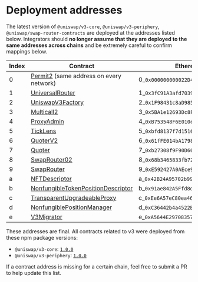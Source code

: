 # Deployment addresses

The latest version of `@uniswap/v3-core`, `@uniswap/v3-periphery`, `@uniswap/swap-router-contracts` are deployed at the addresses listed below. Integrators should **no longer assume that they are deployed to the same addresses across chains** and be extremely careful to confirm mappings below.

| Index | Contract                                                                                                                                                     | Ethereum Addresses                              | Arbitrum Addresses                              | Optimism Addresses                              | Polygon Addresses                               | Base_Addresses                                  | BNB/BSC_Addresses                               | AVAX Addresses                                  | Celo Address                                    | Ethereum Sepolia\_                              |
| ----- | ------------------------------------------------------------------------------------------------------------------------------------------------------------ | ----------------------------------------------- | ----------------------------------------------- | ----------------------------------------------- | ----------------------------------------------- | ----------------------------------------------- | ----------------------------------------------- | ----------------------------------------------- | ----------------------------------------------- | ----------------------------------------------- |
| 0     | [Permit2](https://github.com/Uniswap/permit2/blob/main/src/Permit2.sol) (same address on every network)                                                      | 0\_`0x000000000022D473030F116dDEE9F6B43aC78BA3` | 0\_`0x000000000022D473030F116dDEE9F6B43aC78BA3` | 0\_`0x000000000022D473030F116dDEE9F6B43aC78BA3` | 0\_`0x000000000022D473030F116dDEE9F6B43aC78BA3` | 0\_`0x000000000022D473030F116dDEE9F6B43aC78BA3` | 0\_`0x000000000022D473030F116dDEE9F6B43aC78BA3` | 0\_`0x000000000022D473030F116dDEE9F6B43aC78BA3` | 0\_`0x000000000022D473030F116dDEE9F6B43aC78BA3` | 0\_`0x000000000022D473030F116dDEE9F6B43aC78BA3` |
| 1     | [UniversalRouter](https://github.com/Uniswap/universal-router/blob/main/contracts/UniversalRouter.sol)                                                       | 1\_`0x3fC91A3afd70395Cd496C647d5a6CC9D4B2b7FAD` | 1\_`0xeC8B0F7Ffe3ae75d7FfAb09429e3675bb63503e4` | 1\_`0xeC8B0F7Ffe3ae75d7FfAb09429e3675bb63503e4` | 1\_`0x643770E279d5D0733F21d6DC03A8efbABf3255B4` | 1\_`0xeC8B0F7Ffe3ae75d7FfAb09429e3675bb63503e4` | 1\_`0xeC8B0F7Ffe3ae75d7FfAb09429e3675bb63503e4` | 1\_`0x82635AF6146972cD6601161c4472ffe97237D292` | 1\_`0x88a3ED7F21A3fCF6adb86b6F878C5B7a02D20e9b` | 1\_`0x3fC91A3afd70395Cd496C647d5a6CC9D4B2b7FAD` |
| 2     | [UniswapV3Factory](https://github.com/Uniswap/uniswap-v3-core/blob/v1.0.0/contracts/UniswapV3Factory.sol)                                                    | 2\_`0x1F98431c8aD98523631AE4a59f267346ea31F984` | 2\_`0x1F98431c8aD98523631AE4a59f267346ea31F984` | 2\_`0x1F98431c8aD98523631AE4a59f267346ea31F984` | 2\_`0x1F98431c8aD98523631AE4a59f267346ea31F984` | 2\_`0x33128a8fC17869897dcE68Ed026d694621f6FDfD` | 2\_`0xdB1d10011AD0Ff90774D0C6Bb92e5C5c8b4461F7` | 2\_`0x740b1c1de25031C31FF4fC9A62f554A55cdC1baD` | 2\_`0xAfE208a311B21f13EF87E33A90049fC17A7acDEc` | 2\_`0x0227628f3F023bb0B980b67D528571c95c6DaC1c` |
| 3     | [Multicall2](https://etherscan.io/address/0x5BA1e12693Dc8F9c48aAD8770482f4739bEeD696#code)                                                                   | 3\_`0x5BA1e12693Dc8F9c48aAD8770482f4739bEeD696` | 3\_`0xadF885960B47eA2CD9B55E6DAc6B42b7Cb2806dB` | 3\_`0x1F98415757620B543A52E61c46B32eB19261F984` | 3\_`0x1F98415757620B543A52E61c46B32eB19261F984` | 3\_`0x091e99cb1C49331a94dD62755D168E941AbD0693` | 3\_`0x963Df249eD09c358A4819E39d9Cd5736c3087184` | 3\_`0x0139141Cd4Ee88dF3Cdb65881D411bAE271Ef0C2` | 3\_`0x633987602DE5C4F337e3DbF265303A1080324204` | 3\_`0xD7F33bCdb21b359c8ee6F0251d30E94832baAd07` |
| 4     | [ProxyAdmin](https://github.com/OpenZeppelin/openzeppelin-contracts/blob/v3.4.1-solc-0.7-2/contracts/proxy/ProxyAdmin.sol)                                   | 4\_`0xB753548F6E010e7e680BA186F9Ca1BdAB2E90cf2` | 4\_`0xB753548F6E010e7e680BA186F9Ca1BdAB2E90cf2` | 4\_`0xB753548F6E010e7e680BA186F9Ca1BdAB2E90cf2` | 4\_`0xB753548F6E010e7e680BA186F9Ca1BdAB2E90cf2` | 4\_`0x3334d83e224aF5ef9C2E7DDA7c7C98Efd9621fA9` | 4\_`0xC9A7f5b73E853664044ab31936D0E6583d8b1c79` | 4\_` `                                          | 4\_`0xc1b262Dd7643D4B7cA9e51631bBd900a564BF49A` | 4\_` `                                          |
| 5     | [TickLens](https://github.com/Uniswap/uniswap-v3-periphery/blob/v1.0.0/contracts/lens/TickLens.sol)                                                          | 5\_`0xbfd8137f7d1516D3ea5cA83523914859ec47F573` | 5\_`0xbfd8137f7d1516D3ea5cA83523914859ec47F573` | 5\_`0xbfd8137f7d1516D3ea5cA83523914859ec47F573` | 5\_`0xbfd8137f7d1516D3ea5cA83523914859ec47F573` | 5\_`0x0CdeE061c75D43c82520eD998C23ac2991c9ac6d` | 5\_`0xD9270014D396281579760619CCf4c3af0501A47C` | 5\_`0xEB9fFC8bf81b4fFd11fb6A63a6B0f098c6e21950` | 5\_`0x5f115D9113F88e0a0Db1b5033D90D4a9690AcD3D` | 5\_`0xd7f33bcdb21b359c8ee6f0251d30e94832baad07` |
| 6     | [QuoterV2](https://github.com/Uniswap/v3-periphery/blob/697c2474757ea89fec12a4e6db16a574fe259610/contracts/interfaces/IQuoterV2.sol#L5)                      | 6\_`0x61fFE014bA17989E743c5F6cB21bF9697530B21e` | 6\_`0x61fFE014bA17989E743c5F6cB21bF9697530B21e` | 6\_`0x61fFE014bA17989E743c5F6cB21bF9697530B21e` | 6\_`0x61fFE014bA17989E743c5F6cB21bF9697530B21e` | 6\_`0x3d4e44Eb1374240CE5F1B871ab261CD16335B76a` | 6\_`0x78D78E420Da98ad378D7799bE8f4AF69033EB077` | 6\_`0xbe0F5544EC67e9B3b2D979aaA43f18Fd87E6257F` | 6\_`0x82825d0554fA07f7FC52Ab63c961F330fdEFa8E8` | 6\_`0xEd1f6473345F45b75F8179591dd5bA1888cf2FB3` |
| 7     | [Quoter](https://github.com/Uniswap/uniswap-v3-periphery/blob/v1.0.0/contracts/lens/Quoter.sol)                                                              | 7\_`0xb27308f9F90D607463bb33eA1BeBb41C27CE5AB6` | 7\_`0xb27308f9F90D607463bb33eA1BeBb41C27CE5AB6` | 7\_`0xb27308f9F90D607463bb33eA1BeBb41C27CE5AB6` | 7\_`0xb27308f9F90D607463bb33eA1BeBb41C27CE5AB6` | 7\_` `                                          | 7\_` `                                          | 7\_` `                                          | 7\_` `                                          | 7\_` `                                          |
| 8     | [SwapRouter02](https://github.com/Uniswap/swap-router-contracts/blob/550c0f20373a487996fcc957075377b67af9df07/contracts/SwapRouter02.sol)                    | 8\_`0x68b3465833fb72A70ecDF485E0e4C7bD8665Fc45` | 8\_`0x68b3465833fb72A70ecDF485E0e4C7bD8665Fc45` | 8\_`0x68b3465833fb72A70ecDF485E0e4C7bD8665Fc45` | 8\_`0x68b3465833fb72A70ecDF485E0e4C7bD8665Fc45` | 8\_`0x2626664c2603336E57B271c5C0b26F421741e481` | 8\_`0xB971eF87ede563556b2ED4b1C0b0019111Dd85d2` | 8\_`0xbb00FF08d01D300023C629E8fFfFcb65A5a578cE` | 8\_`0x5615cdab10dc425a742d643d949a7f474c01abc4` | 8\_`0x3bFA4769FB09eefC5a80d6E87c3B9C650f7Ae48E` |
| 9     | [SwapRouter](https://github.com/Uniswap/uniswap-v3-periphery/blob/v1.0.0/contracts/SwapRouter.sol)                                                           | 9\_`0xE592427A0AEce92De3Edee1F18E0157C05861564` | 9\_`0xE592427A0AEce92De3Edee1F18E0157C05861564` | 9\_`0xE592427A0AEce92De3Edee1F18E0157C05861564` | 9\_`0xE592427A0AEce92De3Edee1F18E0157C05861564` | 9\_` `                                          | 9\_` `                                          | 9\_` `                                          | 9\_` `                                          | 9\_` `                                          |
| a     | [NFTDescriptor](https://github.com/Uniswap/uniswap-v3-periphery/blob/v1.0.0/contracts/libraries/NFTDescriptor.sol)                                           | a\_`0x42B24A95702b9986e82d421cC3568932790A48Ec` | a\_`0x42B24A95702b9986e82d421cC3568932790A48Ec` | a\_`0x42B24A95702b9986e82d421cC3568932790A48Ec` | a\_`0x42B24A95702b9986e82d421cC3568932790A48Ec` | a\_`0xF9d1077fd35670d4ACbD27af82652a8d84577d9F` | a\_`0x831d93E55AF23A2977E4DA892d5005f4F2995071` | a\_` `                                          | a\_`0xa9Fd765d85938D278cb0b108DbE4BF7186831186` | a\_` `                                          |
| b     | [NonfungibleTokenPositionDescriptor](https://github.com/Uniswap/uniswap-v3-periphery/blob/v1.0.0/contracts/NonfungibleTokenPositionDescriptor.sol)           | b\_`0x91ae842A5Ffd8d12023116943e72A606179294f3` | b\_`0x91ae842A5Ffd8d12023116943e72A606179294f3` | b\_`0x91ae842A5Ffd8d12023116943e72A606179294f3` | b\_`0x91ae842A5Ffd8d12023116943e72A606179294f3` | b\_`0x4f225937EDc33EFD6109c4ceF7b560B2D6401009` | b\_`0x0281E98322e4e8E53491D576Ee6A2BFCE644C55C` | b\_` `                                          | b\_`0x644023b316bB65175C347DE903B60a756F6dd554` | b\_` `                                          |
| c     | [TransparentUpgradeableProxy](https://github.com/OpenZeppelin/openzeppelin-contracts/blob/v3.4.1-solc-0.7-2/contracts/proxy/TransparentUpgradeableProxy.sol) | c\_`0xEe6A57eC80ea46401049E92587E52f5Ec1c24785` | c\_`0xEe6A57eC80ea46401049E92587E52f5Ec1c24785` | c\_`0xEe6A57eC80ea46401049E92587E52f5Ec1c24785` | c\_`0xEe6A57eC80ea46401049E92587E52f5Ec1c24785` | c\_`0x4615C383F85D0a2BbED973d83ccecf5CB7121463` | c\_`0xAec98e489AE35F243eB63452f6ad233A6c97eE97` | c\_` `                                          | c\_`0x505B43c452AA4443e0a6B84bb37771494633Fde9` | c\_` `                                          |
| d     | [NonfungiblePositionManager](https://github.com/Uniswap/uniswap-v3-periphery/blob/v1.0.0/contracts/NonfungiblePositionManager.sol)                           | d\_`0xC36442b4a4522E871399CD717aBDD847Ab11FE88` | d\_`0xC36442b4a4522E871399CD717aBDD847Ab11FE88` | d\_`0xC36442b4a4522E871399CD717aBDD847Ab11FE88` | d\_`0xC36442b4a4522E871399CD717aBDD847Ab11FE88` | d\_`0x03a520b32C04BF3bEEf7BEb72E919cf822Ed34f1` | d\_`0x7b8A01B39D58278b5DE7e48c8449c9f4F5170613` | d\_`0x655C406EBFa14EE2006250925e54ec43AD184f8B` | d\_`0x3d79EdAaBC0EaB6F08ED885C05Fc0B014290D95A` | d\_`0x1238536071E1c677A632429e3655c799b22cDA52` |
| e     | [V3Migrator](https://github.com/Uniswap/uniswap-v3-periphery/blob/v1.0.0/contracts/V3Migrator.sol)                                                           | e\_`0xA5644E29708357803b5A882D272c41cC0dF92B34` | e\_`0xA5644E29708357803b5A882D272c41cC0dF92B34` | e\_`0xA5644E29708357803b5A882D272c41cC0dF92B34` | e\_`0xA5644E29708357803b5A882D272c41cC0dF92B34` | e\_`0x23cF10b1ee3AdfCA73B0eF17C07F7577e7ACd2d7` | e\_`0x32681814957e0C13117ddc0c2aba232b5c9e760f` | e\_`0x44f5f1f5E452ea8d29C890E8F6e893fC0f1f0f97` | e\_`0x3cFd4d48EDfDCC53D3f173F596f621064614C582` | e\_`0xd7f33bcdb21b359c8ee6f0251d30e94832baad07` |

These addresses are final. All contracts related to v3 were deployed from these npm package versions:

- `@uniswap/v3-core`: [`1.0.0`](https://github.com/Uniswap/uniswap-v3-core/tree/v1.0.0)
- `@uniswap/v3-periphery`: [`1.0.0`](https://github.com/Uniswap/uniswap-v3-periphery/tree/v1.0.0)

If a contract address is missing for a certain chain, feel free to submit a PR to help update this list.
